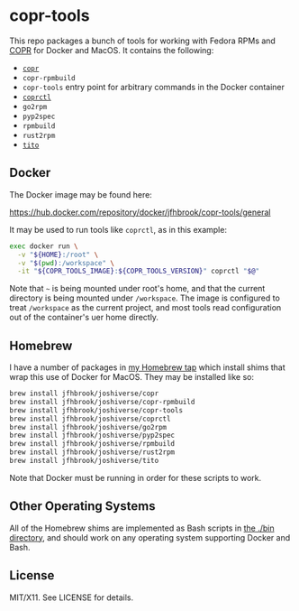 # copr-tools

This repo packages a bunch of tools for working with Fedora RPMs and [COPR](https://copr.fedorainfracloud.org/) for Docker and MacOS. It contains the following:

- [`copr`](https://github.com/fedora-copr/copr)
- `copr-rpmbuild`
- `copr-tools` entry point for arbitrary commands in the Docker container
- [`coprctl`](../coprctl)
- `go2rpm`
- `pyp2spec`
- `rpmbuild`
- `rust2rpm`
- [`tito`](https://github.com/rpm-software-management/tito)

## Docker

The Docker image may be found here:

<https://hub.docker.com/repository/docker/jfhbrook/copr-tools/general>

It may be used to run tools like `coprctl`, as in this example:

```bash
exec docker run \
  -v "${HOME}:/root" \
  -v "$(pwd):/workspace" \
  -it "${COPR_TOOLS_IMAGE}:${COPR_TOOLS_VERSION}" coprctl "$@"
```

Note that `~` is being mounted under root's home, and that the current directory is being mounted under `/workspace`. The image is configured to treat `/workspace` as the current project, and most tools read configuration out of the container's uer home directly.

## Homebrew

I have a number of packages in [my Homebrew tap](https://github.com/jfhbrook/homebrew-joshiverse) which install shims that wrap this use of Docker for MacOS. They may be installed like so:

```bash
brew install jfhbrook/joshiverse/copr
brew install jfhbrook/joshiverse/copr-rpmbuild
brew install jfhbrook/joshiverse/copr-tools
brew install jfhbrook/joshiverse/coprctl
brew install jfhbrook/joshiverse/go2rpm
brew install jfhbrook/joshiverse/pyp2spec
brew install jfhbrook/joshiverse/rpmbuild
brew install jfhbrook/joshiverse/rust2rpm
brew install jfhbrook/joshiverse/tito
```

Note that Docker must be running in order for these scripts to work.

## Other Operating Systems

All of the Homebrew shims are implemented as Bash scripts in [the ./bin directory](./bin), and should work on any operating system supporting Docker and Bash.

## License

MIT/X11. See LICENSE for details.
